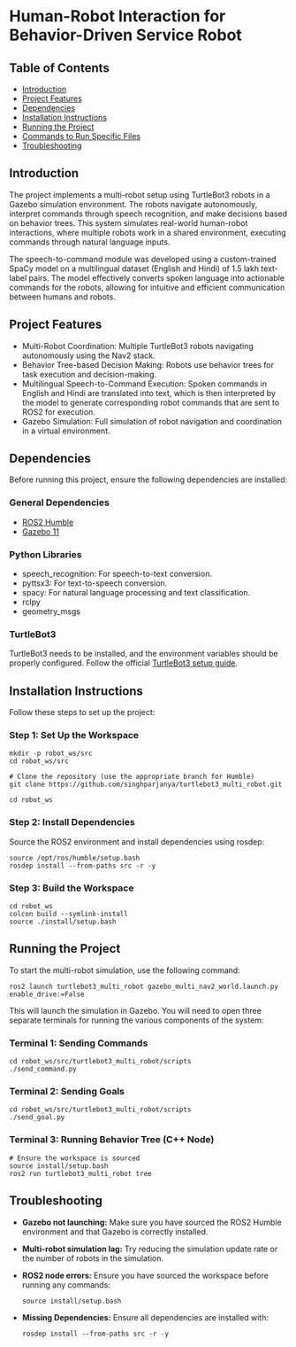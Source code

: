 Human-Robot Interaction for Behavior-Driven Service Robot
=========================================================

Table of Contents
-----------------

* [Introduction](#introduction)
* [Project Features](#project-features)
* [Dependencies](#dependencies)
* [Installation Instructions](#installation-instructions)
* [Running the Project](#running-the-project)
* [Commands to Run Specific Files](#commands-to-run)
* [Troubleshooting](#troubleshooting)

Introduction
------------

The project implements a multi-robot setup using TurtleBot3 robots in a Gazebo simulation environment. The robots navigate autonomously, interpret commands through speech recognition, and make decisions based on behavior trees. This system simulates real-world human-robot interactions, where multiple robots work in a shared environment, executing commands through natural language inputs.

The speech-to-command module was developed using a custom-trained SpaCy model on a multilingual dataset (English and Hindi) of 1.5 lakh text-label pairs. The model effectively converts spoken language into actionable commands for the robots, allowing for intuitive and efficient communication between humans and robots.

Project Features
----------------

* Multi-Robot Coordination: Multiple TurtleBot3 robots navigating autonomously using the Nav2 stack.
* Behavior Tree-based Decision Making: Robots use behavior trees for task execution and decision-making.
* Multilingual Speech-to-Command Execution: Spoken commands in English and Hindi are translated into text, which is then interpreted by the model to generate corresponding robot commands that are sent to ROS2 for execution.
* Gazebo Simulation: Full simulation of robot navigation and coordination in a virtual environment.

Dependencies
------------

Before running this project, ensure the following dependencies are installed:

### General Dependencies

* [ROS2 Humble](https://docs.ros.org/en/humble/Installation.html)
* [Gazebo 11](http://gazebosim.org/tutorials?tut=install_gazebo&cat=install)

### Python Libraries

* speech_recognition: For speech-to-text conversion.
* pyttsx3: For text-to-speech conversion.
* spacy: For natural language processing and text classification.
* rclpy
* geometry_msgs

### TurtleBot3

TurtleBot3 needs to be installed, and the environment variables should be properly configured. Follow the official [TurtleBot3 setup guide](https://emanual.robotis.com/docs/en/platform/turtlebot3/quick-start/).

Installation Instructions
-------------------------

Follow these steps to set up the project:

### Step 1: Set Up the Workspace

    mkdir -p robot_ws/src
    cd robot_ws/src
    
    # Clone the repository (use the appropriate branch for Humble)
    git clone https://github.com/singhparjanya/turtlebot3_multi_robot.git
    
    cd robot_ws

### Step 2: Install Dependencies

Source the ROS2 environment and install dependencies using rosdep:

    source /opt/ros/humble/setup.bash
    rosdep install --from-paths src -r -y

### Step 3: Build the Workspace

    cd robot_ws
    colcon build --symlink-install
    source ./install/setup.bash

Running the Project
-------------------

To start the multi-robot simulation, use the following command:

    ros2 launch turtlebot3_multi_robot gazebo_multi_nav2_world.launch.py enable_drive:=False

This will launch the simulation in Gazebo. You will need to open three separate terminals for running the various components of the system:

### Terminal 1: Sending Commands

    cd robot_ws/src/turtlebot3_multi_robot/scripts
    ./send_command.py

### Terminal 2: Sending Goals

    cd robot_ws/src/turtlebot3_multi_robot/scripts
    ./send_goal.py

### Terminal 3: Running Behavior Tree (C++ Node)

    # Ensure the workspace is sourced
    source install/setup.bash
    ros2 run turtlebot3_multi_robot tree

Troubleshooting
---------------

* **Gazebo not launching:** Make sure you have sourced the ROS2 Humble environment and that Gazebo is correctly installed.
* **Multi-robot simulation lag:** Try reducing the simulation update rate or the number of robots in the simulation.
* **ROS2 node errors:** Ensure you have sourced the workspace before running any commands:

      source install/setup.bash

* **Missing Dependencies:** Ensure all dependencies are installed with:

      rosdep install --from-paths src -r -y
